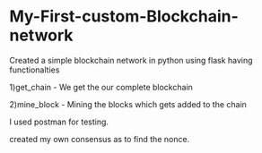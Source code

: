 # My-First-custom-Blockchain-network

Created a simple blockchain network in python using flask having functionalties

1)get_chain - We get the our complete blockchain

2)mine_block - Mining the blocks which gets added to the chain

I used postman for testing.

created my own consensus as to find the nonce. 
